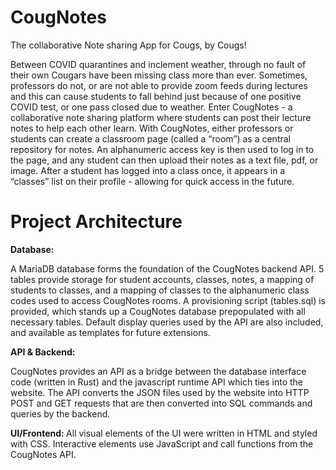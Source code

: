 # CougNotes


The collaborative Note sharing App for Cougs, by Cougs!

Between COVID quarantines and inclement weather, through no fault of their own Cougars have been missing class more than ever. Sometimes, professors do not, or are not able to provide zoom feeds during lectures and this can cause students to fall behind just because of one positive COVID test, or one pass closed due to weather. Enter CougNotes - a collaborative note sharing platform where students can post their lecture notes to help each other learn. With CougNotes, either professors or students can create a classroom page (called a “room”) as a central repository for notes. An alphanumeric access key is then used to log in to the page, and any student can then upload their notes as a text file, pdf, or image. After a student has logged into a class once, it appears in a “classes” list on their profile - allowing for quick access in the future. 

# Project Architecture

<b> Database: </b>

A MariaDB database forms the foundation of the CougNotes backend API. 5 tables provide storage for student accounts, classes, notes, a mapping of students to classes, and a mapping of classes to the alphanumeric class codes used to access CougNotes rooms. A provisioning script (tables.sql) is provided, which stands up a CougNotes database prepopulated with all necessary tables. Default display queries used by the API are also included, and available as templates for future extensions. 

<b> API & Backend: </b>

CougNotes provides an API as a bridge between the database interface code (written in Rust) and the javascript runtime API which ties into the website. The API converts the JSON files used by the website into HTTP POST and GET requests that are then converted into SQL commands and queries by the backend. 

<b> UI/Frontend: </b>
All visual elements of the UI were written in HTML and styled with CSS. Interactive elements use JavaScript and call functions from the CougNotes API. 

